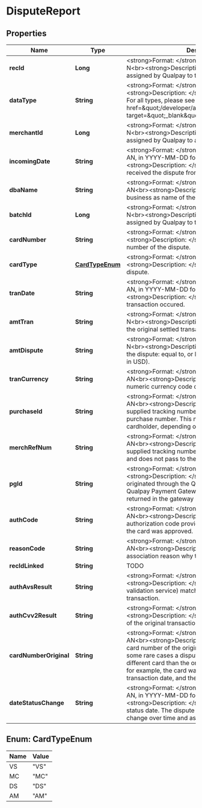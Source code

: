 
# DisputeReport

## Properties
Name | Type | Description | Notes
------------ | ------------- | ------------- | -------------
**recId** | **Long** | &lt;strong&gt;Format: &lt;/strong&gt;Variable length, up to 18 N&lt;br&gt;&lt;strong&gt;Description: &lt;/strong&gt;Unique ID assigned by Qualpay to this dispute. | 
**dataType** | **String** | &lt;strong&gt;Format: &lt;/strong&gt;Fixed length, 1 AN&lt;br&gt;&lt;strong&gt;Description: &lt;/strong&gt;The type of dispute. For all types, please see &lt;a href&#x3D;\&quot;/developer/api/reference#data_type\&quot; target&#x3D;\&quot;_blank\&quot;&gt;Dispute Types&lt;/a&gt;. | 
**merchantId** | **Long** | &lt;strong&gt;Format: &lt;/strong&gt;Variable length, up to 16 N&lt;br&gt;&lt;strong&gt;Description: &lt;/strong&gt;Unique ID assigned by Qualpay to a merchant. | 
**incomingDate** | **String** | &lt;strong&gt;Format: &lt;/strong&gt;Variable length, up to 10 AN, in YYYY-MM-DD format&lt;br&gt;&lt;strong&gt;Description: &lt;/strong&gt;The date Qualpay received the dispute from the card issuer. | 
**dbaName** | **String** | &lt;strong&gt;Format: &lt;/strong&gt;Variable length, up to 25 AN&lt;br&gt;&lt;strong&gt;Description: &lt;/strong&gt;The doing business as name of the merchant. | 
**batchId** | **Long** | &lt;strong&gt;Format: &lt;/strong&gt;Variable length, up to 10 N&lt;br&gt;&lt;strong&gt;Description: &lt;/strong&gt;Unique ID assigned by Qualpay to this batch. | 
**cardNumber** | **String** | &lt;strong&gt;Format: &lt;/strong&gt;Fixed length, 16 AN&lt;br&gt;&lt;strong&gt;Description: &lt;/strong&gt;The truncated card number of the dispute. | 
**cardType** | [**CardTypeEnum**](#CardTypeEnum) | &lt;strong&gt;Format: &lt;/strong&gt;Fixed length, 2 AN&lt;br&gt;&lt;strong&gt;Description: &lt;/strong&gt;The card brand of this dispute. | 
**tranDate** | **String** | &lt;strong&gt;Format: &lt;/strong&gt;Variable length, up to 10 AN, in YYYY-MM-DD format&lt;br&gt;&lt;strong&gt;Description: &lt;/strong&gt;The date the initial transaction occured. | 
**amtTran** | **String** | &lt;strong&gt;Format: &lt;/strong&gt;Variable length, up to 12,2 N&lt;br&gt;&lt;strong&gt;Description: &lt;/strong&gt;The amount of the original settled transaction. | 
**amtDispute** | **String** | &lt;strong&gt;Format: &lt;/strong&gt;Variable length, up to 12,2 N&lt;br&gt;&lt;strong&gt;Description: &lt;/strong&gt;The amount of the dispute: equal to, or less than the amt_tran (when in USD). | 
**tranCurrency** | **String** | &lt;strong&gt;Format: &lt;/strong&gt;Variable length, up to 3 AN&lt;br&gt;&lt;strong&gt;Description: &lt;/strong&gt;The ISO 4217 numeric currency code of the dispute. | 
**purchaseId** | **String** | &lt;strong&gt;Format: &lt;/strong&gt;Variable length, up to 25 AN&lt;br&gt;&lt;strong&gt;Description: &lt;/strong&gt;A merchant supplied tracking number, generally an invoice or purchase number. This number may be visible to the cardholder, depending on card issuer. | 
**merchRefNum** | **String** | &lt;strong&gt;Format: &lt;/strong&gt;Variable length, up to 128 AN&lt;br&gt;&lt;strong&gt;Description: &lt;/strong&gt;A merchant supplied tracking number which is stored by Qualpay, and does not pass to the card issuer. | 
**pgId** | **String** | &lt;strong&gt;Format: &lt;/strong&gt;Fixed length, 32 AN&lt;br&gt;&lt;strong&gt;Description: &lt;/strong&gt;If the transaction originated through the Qualpay Virtual Terminal, or Qualpay Payment Gateway, this is the tracking ID returned in the gateway response. | 
**authCode** | **String** | &lt;strong&gt;Format: &lt;/strong&gt;Variable length, up to 6 AN&lt;br&gt;&lt;strong&gt;Description: &lt;/strong&gt;The authorization code provided by the card issuer when the card was approved. | 
**reasonCode** | **String** | &lt;strong&gt;Format: &lt;/strong&gt;Variable length, up to 8 AN&lt;br&gt;&lt;strong&gt;Description: &lt;/strong&gt;The card association reason why the dispute was issued. | 
**recIdLinked** | **String** | TODO | 
**authAvsResult** | **String** | &lt;strong&gt;Format: &lt;/strong&gt;Fixed length, 1 AN&lt;br&gt;&lt;strong&gt;Description: &lt;/strong&gt;The AVS (address validation service) match code of the original transaction. | 
**authCvv2Result** | **String** | &lt;strong&gt;Format: &lt;/strong&gt;Fixed length, 1 AN&lt;br&gt;&lt;strong&gt;Description: &lt;/strong&gt;The CVV2 match code of the original transaction. | 
**cardNumberOriginal** | **String** | &lt;strong&gt;Format: &lt;/strong&gt;Variable length, up to 16 AN&lt;br&gt;&lt;strong&gt;Description: &lt;/strong&gt;The truncated card number of the original captured transactions. In some rare cases a dispute may be issued on a different card than the original. This can occur when, for example, the card was was re-issued between the transaction date, and the dispute date. | 
**dateStatusChange** | **String** | &lt;strong&gt;Format: &lt;/strong&gt;Variable length, up to 10 AN, in YYYY-MM-DD format&lt;br&gt;&lt;strong&gt;Description: &lt;/strong&gt;Records dispute status date. The dispute status of a dispute record will change over time and as a result of merchant actions. |  [optional]


<a name="CardTypeEnum"></a>
## Enum: CardTypeEnum
Name | Value
---- | -----
VS | &quot;VS&quot;
MC | &quot;MC&quot;
DS | &quot;DS&quot;
AM | &quot;AM&quot;



